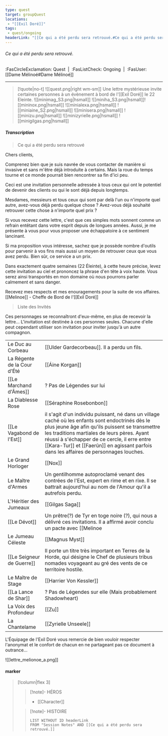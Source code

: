 ```yaml
---
type: quest
target: groupQuest
locations:
 - "[[Exil Doré]]"
tags:
 - quest/ongoing
headerLink: "[[Ce qui a été perdu sera retrouvé.#Ce qui a été perdu sera retrouvé.]]"
---
```

###### Ce qui a été perdu sera retrouvé.
<span class="sub2">:FasCircleExclamation: Quest&nbsp;&nbsp;|&nbsp;&nbsp;:FasListCheck: Ongoing&nbsp;&nbsp;|&nbsp;&nbsp;:FasUser: [[Dame Mélinoé#Dame Mélinoé]]</span>
___
> [!quote|no-t]
>![[quest.png|right wm-sm]] Une lettre mystérieuse invite certaines personnes à un évènement à bord de l'[[Exil Doré]] le 22 Eleinte.
>![[minimag_S3.png|hsmall]] ![[miniha_S3.png|hsmall]]![[mininox.png|hsmall]] ![[minialexa.png|hsmall]] ![[miniaine_S2.png|hsmall]] ![[minisera.png|hsmall]]  ![[minizu.png|hsmall]] ![[minizyrielle.png|hsmall]] ![[minigilgas.png|hsmall]]

##### Transcription
> Ce qui a été perdu sera retrouvé

Chers clients,

Comprenez bien que je suis navrée de vous contacter de manière si invasive et sans m'être déjà introduite à certains. Mais la roue du temps tourne et ce monde pourrait bien rencontrer sa fin d'ici peu.

Ceci est une invitation personnelle adressée à tous ceux qui ont le potentiel de devenir des clients ou qui le sont déjà depuis longtemps.

Mesdames, messieurs et tous ceux qui sont par delà l'un ou n'importe quel autre, avez-vous déjà perdu quelque chose ? Avez-vous déjà souhaité retrouver cette chose à n'importe quel prix ?

Si vous recevez cette lettre, c'est que ces simples mots sonnent comme un refrain entêtant dans votre esprit depuis de longues années. Aussi, je me présente à vous pour vous proposer une échappatoire à ce sentiment lancinant.

Si ma proposition vous intéresse, sachez que je possède nombre d'outils pour parvenir à vos fins mais aussi un moyen de retrouver ceux que vous avez perdu. Bien sûr, ce service a un prix.

Dans exactement quatre semaines (22 Éleinte), à cette heure précise, levez cette invitation au ciel et prononcez la phrase d'en tête à voix haute. Vous serez ainsi transportés en mon domaine où nous pourrons parler calmement et sans danger.

Recevez mes respects et mes enouragements pour la suite de vos affaires.
[[Melinoe]] - Cheffe de Bord de l'[[Exil Doré]]

> Liste des Invités 

Ces personnages se reconnaîtront d'eux-même, en plus de recevoir la lettre... L'invitation est destinée à ces personnes seules. Chacune d'elle peut cependant utiliser son invitation pour inviter jusqu'à un autre compagnon.

|      |    |
| --- | --- |
|Le Duc au Corbeau | [[Ulder Gardecorbeau]]. Il a perdu un fils. |
|La Régente de la Cour d'Été| [[Áine Korgan]]|
|[[Le Marchand d'Âmes]] | ? Pas de Légendes sur lui |
|La Diablesse Rose| [[Séraphine Rosebonbon]]|
|[[Le Vagabond de l'Est]]| il s'agit d'un individu puissant, né dans un village caché où les enfants sont endoctrinés dès le plus jeune âge afin qu'ils puissent se transmettre les traditions martiales de leurs pères. Ayant réussi à s'échapper de ce cercle, il erre entre [[Kara-Tur]] et [[Faerûn]] en agissant parfois dans les affaires de personnages louches. |
|Le Grand Horloger| [[Nox]]|
|Le Maître d'Armes| Un gentilhomme autoproclamé venant des contrées de l'Est, expert en rime et en rixe. Il se battrait aujourd'hui au nom de l'Amour qu'il a autrefois perdu. |
|L'Héritier des Jumeaux| [[Gilgas Saga]] |
|[[Le Dévot]]| Un prêtre(?) de Tyr en toge noire (?), qui nous a délivré ces invitations. Il a affirmé avoir conclu un pacte avec [[Melinoe|Dame Melinoe]] en échange d'un pouvoir ou d'un objet. Ce pacte l'a mené à distribuer les lettres d'invitation.|
|Le Jumeau Céleste| [[Magnus Myst]]|
|[[Le Seigneur de Guerre]]| Il porte un titre très important en Terres de la Horde, qui désigne le Chef de plusieurs tribus nomades voyageant au gré des vents de ce territoire hostile.|
|Le Maître de Stage| [[Harrier Von Kessler]]|
|[[La Lance de Shar]]| ? Pas de Légendes sur elle (Mais probablement Shadowheart)|
|La Voix des Profondeur| [[Zu]] |
|La Chantelame| [[Zyrielle Unseele]]|

L'Équipage de l'Exil Doré vous remercie de bien vouloir respecter l'anonymat et le confort de chacun en ne partageant pas ce document à outrance...

![[lettre_melionoe_a.png]]
#### marker
> [!column|flex 3]
> >[!note]- HÉROS
> >- [[Character]]
> 
>>[!note]- HISTOIRE
>>```dataview
>>LIST WITHOUT ID headerLink
>>FROM "Session Notes" AND [[Ce qui a été perdu sera retrouvé.]]


